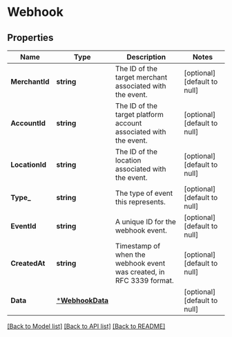 # Webhook

## Properties

 Name           | Type                               | Description                                                          | Notes                        
----------------|------------------------------------|----------------------------------------------------------------------|------------------------------
 **MerchantId** | **string**                         | The ID of the target merchant associated with the event.             | [optional] [default to null] 
 **AccountId**  | **string**                         | The ID of the target platform account associated with the event.     | [optional] [default to null] 
 **LocationId** | **string**                         | The ID of the location associated with the event.                    | [optional] [default to null] 
 **Type_**      | **string**                         | The type of event this represents.                                   | [optional] [default to null] 
 **EventId**    | **string**                         | A unique ID for the webhook event.                                   | [optional] [default to null] 
 **CreatedAt**  | **string**                         | Timestamp of when the webhook event was created, in RFC 3339 format. | [optional] [default to null] 
 **Data**       | [***WebhookData**](WebhookData.md) |                                                                      | [optional] [default to null] 

[[Back to Model list]](../README.md#documentation-for-models) [[Back to API list]](../README.md#documentation-for-api-endpoints) [[Back to README]](../README.md)

